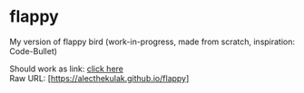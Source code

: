 # flappy
My version of flappy bird (work-in-progress, made from scratch, inspiration: Code-Bullet)

Should work as link: [click here](https://alecthekulak.github.io/flappy)  
Raw URL: [https://alecthekulak.github.io/flappy]
